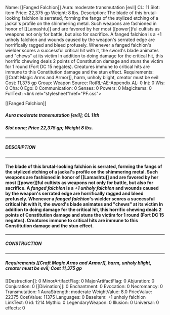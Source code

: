 Name: [[Fanged Falchion]]
Aura: moderate transmutation [evil]
CL: 11
Slot: item
Price: 22,375 gp
Weight: 8 lbs.
Description: The blade of this brutal-looking falchion is serrated, forming the fangs of the stylized etching of a jackal's profile on the shimmering metal. Such weapons are fashioned in honor of [[Lamashtu]] and are favored by her most [[power]]ful cultists as weapons not only for battle, but also for sacrifice. A fanged falchion is a +1 unholy falchion and wounds caused by the weapon's serrated edge are horrifically ragged and bleed profusely. Whenever a fanged falchion's wielder scores a successful critical hit with it, the sword's blade animates and "chews" at its victim In addition to doing damage for the critical hit, this horrific chewing deals 2 points of Constitution damage and stuns the victim for 1 round (Fort DC 15 negates). Creatures immune to critical hits are immune to this Constitution damage and the stun effect.
Requirements: [[Craft Magic Arms and Armor]], harm, unholy blight, creator must be evil
Cost: 11,375 gp
Group: Weapon
Source: RotRL-AE-Appendix
AL: 0
Int: 0
Wis: 0
Cha: 0
Ego: 0
Communication: 0
Senses: 0
Powers: 0
MagicItems: 0
FullText: <link rel="stylesheet"href="PF.css"><div class="heading"><p class="alignleft">[[Fanged Falchion]]</p><div style="clear: both;"></div></div><div><h5><b>Aura </b>moderate transmutation [evil]; <b>CL </b>11th</h5><h5><b>Slot </b>none; <b>Price </b>22,375 gp; <b>Weight </b>8 lbs.</h5></div><hr/><div><h5><b>DESCRIPTION</b></h5></div><hr/><div><h4><p>The blade of this brutal-looking falchion is serrated, forming the fangs of the stylized etching of a jackal's profile on the shimmering metal. Such weapons are fashioned in honor of [[Lamashtu]] and are favored by her most [[power]]ful cultists as weapons not only for battle, but also for sacrifice. A <i><i>fanged</i> falchion</i> is a <i>+1 unholy falchion</i> and wounds caused by the weapon's serrated edge are horrifically ragged and bleed profusely. Whenever a <i><i>fanged</i> falchion</i>'s wielder scores a successful critical hit with it, the sword's blade animates and "chews" at its victim In addition to doing damage for the critical hit, this horrific chewing deals 2 points of Constitution damage and stuns the victim for 1 round (Fort DC 15 negates). Creatures immune to critical hits are immune to this Constitution damage and the stun effect.</p></h4></div><hr/><div><h5><b>CONSTRUCTION</b></h5></div><hr/><div><h5><b>Requirements </b>[[Craft Magic Arms and Armor]], <i>harm</i>, <i>unholy blight</i>, creator must be evil; <b>Cost </b>11,375 gp</h5></div>
[[Destruction]]: 0
MinorArtifactFlag: 0
MajorArtifactFlag: 0
Abjuration: 0
Conjuration: 0
[[Divination]]: 0
Enchantment: 0
Evocation: 0
Necromancy: 0
Transmutation: 1
AuraStrength: moderate
WeightValue: 8.0
PriceValue: 22375
CostValue: 11375
Languages: 0
BaseItem: +1 unholy falchion
LinkText: 0
id: 1214
Mythic: 0
LegendaryWeapon: 0
Illusion: 0
Universal: 0
effects: 0
